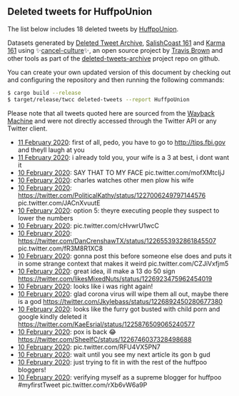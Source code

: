 ## Deleted tweets for HuffpoUnion

The list below includes 18 deleted tweets by
[HuffpoUnion](https://twitter.com/HuffpoUnion).



Datasets generated by [Deleted Tweet Archive](https://twitter.com/deletedtweet161), 
[SalishCoast 161](https://twitter.com/SalishCoastA) and [Karma 161](https://twitter.com/KarmaOneSixOne) 
using ✨[cancel-culture](https://github.com/travisbrown/cancel-culture)✨, an open source project by 
[Travis Brown](https://twitter.com/travisbrown) and other tools as part of the 
[deleted-tweets-archive](https://github.com/salcoast/deleted-tweets-archive/) project repo on github.

You can create your own updated version of this document by checking out and configuring the
repository and then running the following commands:

```bash
$ cargo build --release
$ target/release/twcc deleted-tweets --report HuffpoUnion
```

Please note that all tweets quoted here are sourced from the
[Wayback Machine](https://web.archive.org) and were not directly accessed through the Twitter API or
any Twitter client.

* [11 February 2020](https://web.archive.org/web/20200211011612/https://twitter.com/HuffpoUnion/status/1227023155161681921): first of all, pedo, you have to go to  http://tips.fbi.gov  and theyll laugh at you
* [11 February 2020](https://web.archive.org/web/20200211045748/https://twitter.com/HuffpoUnion/status/1227019542909607937): i already told you, your wife is a 3 at best, i dont want it
* [10 February 2020](https://web.archive.org/web/20200211000343/https://twitter.com/HuffpoUnion/status/1227017597549514752): SAY THAT TO MY FACE pic.twitter.com/mofXMtcIjJ
* [10 February 2020](https://web.archive.org/web/20200211000343/https://twitter.com/HuffpoUnion/status/1227017597549514752): charles watches other men plow his wife
* [10 February 2020](https://web.archive.org/web/20200211013839/https://twitter.com/HuffpoUnion/status/1227011859963838466): https://twitter.com/PoliticalKathy/status/1227006249797144576  pic.twitter.com/JACnXvuutE
* [10 February 2020](https://web.archive.org/web/20200211000741/https://twitter.com/HuffpoUnion/status/1226997257666486272): option 5: theyre executing people they suspect to lower the numbers
* [10 February 2020](https://web.archive.org/web/20200211122157/https://twitter.com/HuffpoUnion/status/1226989978795872259): pic.twitter.com/cHvwrU1wcC
* [10 February 2020](https://web.archive.org/web/20200211070559/https://twitter.com/HuffpoUnion/status/1226985879786446848): https://twitter.com/DanCrenshawTX/status/1226553932861845507  pic.twitter.com/fR3M8R1XC8
* [10 February 2020](https://web.archive.org/web/20200210213421/https://twitter.com/HuffpoUnion/status/1226981379969343495): gonna post this before someone else does and puts it in some strange context that makes it weird pic.twitter.com/CZJiVxfjm5
* [10 February 2020](https://web.archive.org/web/20200210213827/https://twitter.com/HuffpoUnion/status/1226980144675459073): great idea, ill make a 13 do 50 sign https://twitter.com/likesMixedNuts/status/1226923475962454019
* [10 February 2020](https://web.archive.org/web/20200210201104/https://twitter.com/HuffpoUnion/status/1226946851880013824): looks like i was right again!
* [10 February 2020](https://web.archive.org/web/20200210195144/https://twitter.com/HuffpoUnion/status/1226946550150070273): glad corona virus will wipe them all out, maybe there is a god https://twitter.com/Jkylebass/status/1226892450280677380
* [10 February 2020](https://web.archive.org/web/20200210200253/https://twitter.com/HuffpoUnion/status/1226937543867981830): looks like the furry got busted with child porn and google kindly deleted it  https://twitter.com/KaeEsrial/status/1225876509065240577
* [10 February 2020](https://web.archive.org/web/20200210195404/https://twitter.com/HuffpoUnion/status/1226931617907826693): pox is back 😂 https://twitter.com/SheelfC/status/1226746037328498688
* [10 February 2020](https://web.archive.org/web/20200210184251/https://twitter.com/HuffpoUnion/status/1226918932285661185): pic.twitter.com/RFU4VX5PN7
* [10 February 2020](https://web.archive.org/web/20200210183102/https://twitter.com/HuffpoUnion/status/1226911364607807490): wait until you see my next article its gon b gud
* [10 February 2020](https://web.archive.org/web/20200210183501/https://twitter.com/HuffpoUnion/status/1226909651549261824): just trying to fit in with the rest of the huffpoo bloggers!
* [10 February 2020](https://web.archive.org/web/20200210181104/https://twitter.com/HuffpoUnion/status/1226905694324035584): verifying myself as a supreme blogger for huffpoo  #myfirstTweet  pic.twitter.com/rXb6vW6a9P
